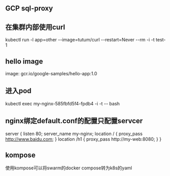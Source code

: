 ## GCP sql-proxy

## 在集群内部使用curl
kubectl run -l app=other --image=tutum/curl --restart=Never --rm -i -t test-1


## hello image
image: gcr.io/google-samples/hello-app:1.0

## 进入pod
kubectl exec my-nginx-585fbfd5f4-fpdb4 -i -t -- bash

## nginx绑定default.conf的配置只配置servcer
  server {
    listen 80;
    server_name my-nginx;
    location / {
      proxy_pass http://www.baidu.com;
    }
    location /h1 {
      proxy_pass http://my-web:8080;
    }
  }
	
##  kompose
使用kompose可以将swarm的docker compose转为k8s的yaml
